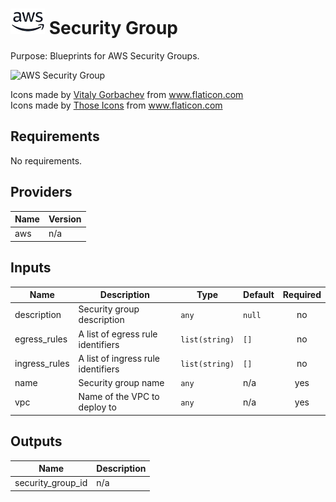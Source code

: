 # ![AWS](aws-logo.png) Security Group

Purpose: Blueprints for AWS Security Groups.

![AWS Security Group](aws\_security\_group.png)

<div>Icons made by <a href="https://www.flaticon.com/authors/vitaly-gorbachev" title="Vitaly Gorbachev">Vitaly Gorbachev</a> from <a href="https://www.flaticon.com/" title="Flaticon">www.flaticon.com</a></div>
<div>Icons made by <a href="https://www.flaticon.com/authors/those-icons" title="Those Icons">Those Icons</a> from <a href="https://www.flaticon.com/" title="Flaticon">www.flaticon.com</a></div>

## Requirements

No requirements.

## Providers

| Name | Version |
|------|---------|
| aws | n/a |

## Inputs

| Name | Description | Type | Default | Required |
|------|-------------|------|---------|:--------:|
| description | Security group description | `any` | `null` | no |
| egress\_rules | A list of egress rule identifiers | `list(string)` | `[]` | no |
| ingress\_rules | A list of ingress rule identifiers | `list(string)` | `[]` | no |
| name | Security group name | `any` | n/a | yes |
| vpc | Name of the VPC to deploy to | `any` | n/a | yes |

## Outputs

| Name | Description |
|------|-------------|
| security\_group\_id | n/a |

